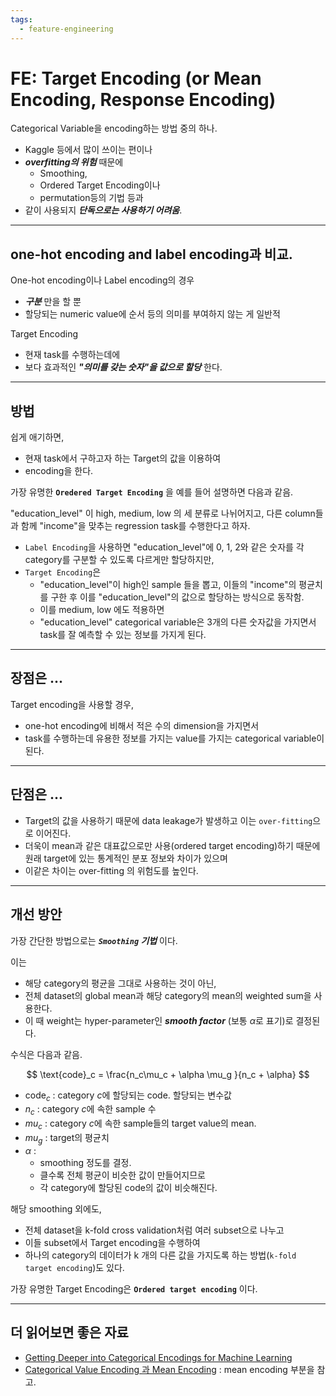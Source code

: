 ```yaml
---
tags:
  - feature-engineering
---
```


# FE: Target Encoding (or Mean Encoding, Response Encoding)

Categorical Variable을 encoding하는 방법 중의 하나.  

* Kaggle 등에서 많이 쓰이는 편이나 
* ***overfitting의 위험*** 때문에 
    * Smoothing, 
    * Ordered Target Encoding이나 
    * permutation등의 기법 등과 
* 같이 사용되지 ***단독으로는 사용하기 어려움***.

---

## one-hot encoding and label encoding과 비교.

One-hot encoding이나 Label encoding의 경우 

* ***구분*** 만을 할 뿐 
* 할당되는 numeric value에 순서 등의 의미를 부여하지 않는 게 일반적

Target Encoding

* 현재 task를 수행하는데에 
* 보다 효과적인 ***"의미를 갖는 숫자"을 값으로 할당*** 한다.

---

## 방법

쉽게 애기하면, 

* 현재 task에서 구하고자 하는 Target의 값을 이용하여 
* encoding을 한다.

가장 유명한 **`Oredered Target Encoding`** 을 예를 들어 설명하면 다음과 같음.

"education_level" 이 high, medium, low 의 세 분류로 나뉘어지고, 다른 column들과 함께 "income"을 맞추는 regression task를 수행한다고 하자.

* `Label Encoding`을 사용하면 "education_level"에 0, 1, 2와 같은 숫자를 각 category를 구분할 수 있도록 다르게만 할당하지만,
* `Target Encoding`은 
  * "education_level"이 high인 sample 들을 뽑고, 이들의 "income"의 평균치를 구한 후 이를 "education_level"의 값으로 할당하는 방식으로 동작함. 
  * 이를 medium, low 에도 적용하면 
  * "education_level" categorical variable은 3개의 다른 숫자값을 가지면서 task를 잘 예측할 수 있는 정보를 가지게 된다.

---

## 장점은 ...

Target encoding을 사용할 경우, 

* one-hot encoding에 비해서 적은 수의 dimension을 가지면서 
* task를 수행하는데 유용한 정보를 가지는 value를 가지는 categorical variable이 된다.

---

## 단점은 ...

* Target의 값을 사용하기 때문에 data leakage가 발생하고 이는 `over-fitting`으로 이어진다.
* 더욱이 mean과 같은 대표값으로만 사용(ordered target encoding)하기 때문에 원래 target에 있는 통계적인 분포 정보와 차이가 있으며
* 이같은 차이는 over-fitting 의 위험도를 높인다.

---

## 개선 방안

가장 간단한 방법으로는 ***`Smoothing` 기법*** 이다.

이는 

* 해당 category의 평균을 그대로 사용하는 것이 아닌, 
* 전체 dataset의 global mean과 해당 category의 mean의 weighted sum을 사용한다. 
* 이 때 weight는 hyper-parameter인 ***smooth factor*** (보통 $\alpha$로 표기)로 결정된다.

수식은 다음과 같음.

$$
\text{code}_c = \frac{n_c\mu_c + \alpha \mu_g }{n_c + \alpha}
$$

* $\text{code}_c$ : category $c$에 할당되는 code. 할당되는 변수값
* $n_c$ : category $c$에 속한 sample 수
* $mu_c$ : category $c$에 속한 sample들의 target value의 mean.
* $mu_g$ : target의 평균치
* $\alpha$ : 
    * smoothing 정도를 결정. 
    * 클수록 전체 평균이 비슷한 값이 만들어지므로 
    * 각 category에 할당된 code의 값이 비슷해진다.

해당 smoothing 외에도, 

* 전체 dataset을 k-fold cross validation처럼 여러 subset으로 나누고 
* 이들 subset에서 Target encoding을 수행하여 
* 하나의 category의 데이터가 k 개의 다른 값을 가지도록 하는 방법(`k-fold target encoding`)도 있다.

가장 유명한 Target Encoding은 **`Ordered target encoding`** 이다. 

---

## 더 읽어보면 좋은 자료

* [Getting Deeper into Categorical Encodings for Machine Learning](https://towardsdatascience.com/getting-deeper-into-categorical-encodings-for-machine-learning-2312acd347c8)
* [Categorical Value Encoding 과 Mean Encoding](https://dailyheumsi.tistory.com/120) : mean encoding 부분을 참고.
